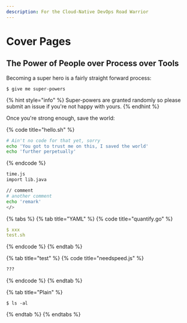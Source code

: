 ```yaml
---
description: For the Cloud-Native DevOps Road Warrior
---
```


# Cover Pages

## The Power of People over Process over Tools

Becoming a super hero is a fairly straight forward process:

```
$ give me super-powers
```

{% hint style="info" %}
 Super-powers are granted randomly so please submit an issue if you're not happy with yours.
{% endhint %}

Once you're strong enough, save the world:

{% code title="hello.sh" %}
```bash
# Ain't no code for that yet, sorry
echo 'You got to trust me on this, I saved the world'
echo 'further perpetually'
```
{% endcode %}

```bash
time.js
import lib.java

// comment
# another comment
echo 'remark'
</>

```

{% tabs %}
{% tab title="YAML" %}
{% code title="quantify.go" %}
```yaml
$ xxx
test.sh
```
{% endcode %}
{% endtab %}

{% tab title="test" %}
{% code title="needspeed.js" %}
```bash
???
```
{% endcode %}
{% endtab %}

{% tab title="Plain" %}
```text
$ ls -al
```
{% endtab %}
{% endtabs %}

